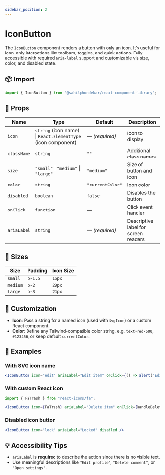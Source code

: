 ```yaml
---
sidebar_position: 2
---
```


# IconButton
The `IconButton` component renders a button with only an icon. It's useful for icon-only interactions like toolbars, toggles, and quick actions. Fully accessible with required `aria-label` support and customizable via size, color, and disabled state.

## 📦 Import

```js
import { IconButton } from "@sahilphondekar/react-component-library";
```

## 🧱 Props

| Name        | Type                                                            | Default     | Description |
|-------------|-----------------------------------------------------------------|-------------|-------------|
| `icon`      | `string` (icon name) \| `React.ElementType` (icon component)    | — *(required)* | Icon to display |
| `className` | `string`                                                       | `""`        | Additional class names |
| `size`      | `"small"` \| `"medium"` \| `"large"`                            | `"medium"`  | Size of button and icon |
| `color`     | `string`                                                       | `"currentColor"` | Icon color |
| `disabled`  | `boolean`                                                      | `false`     | Disables the button |
| `onClick`   | `function`                                                     | —           | Click event handler |
| `ariaLabel` | `string`                                                       | — *(required)* | Descriptive label for screen readers |

## 📏 Sizes

| Size    | Padding  | Icon Size |
|---------|----------|-----------|
| `small` | `p-1.5`  | `16px`    |
| `medium`| `p-2`    | `20px`    |
| `large` | `p-3`    | `24px`    |

## 🎨 Customization

- **Icon**: Pass a string for a named icon (used with `SvgIcon`) or a custom React component.
- **Color**: Define any Tailwind-compatible color string, e.g. `text-red-500`, `#123456`, or keep default `currentColor`.

## 🚀 Examples

### With SVG icon name

```jsx
<IconButton icon="edit" ariaLabel="Edit item" onClick={() => alert("Edit")} />
```

### With custom React icon

```jsx
import { FaTrash } from "react-icons/fa";

<IconButton icon={FaTrash} ariaLabel="Delete item" onClick={handleDelete} />
```

### Disabled icon button

```jsx
<IconButton icon="lock" ariaLabel="Locked" disabled />
```

## 💡 Accessibility Tips

- `ariaLabel` is **required** to describe the action since there is no visible text.
- Use meaningful descriptions like `"Edit profile"`, `"Delete comment"`, or `"Open settings"`.
